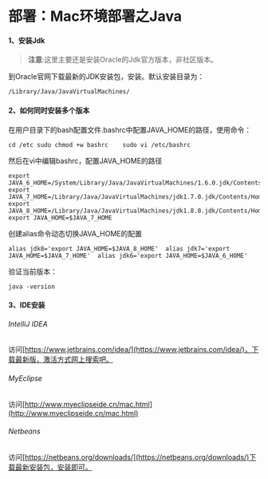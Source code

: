 # 部署：Mac环境部署之Java


#### 1、安装Jdk
<p>

> **注意**:这里主要还是安装Oracle的Jdk官方版本，非社区版本。

到Oracle官网下载最新的JDK安装包，安装。默认安装目录为：

	/Library/Java/JavaVirtualMachines/


#### 2、如何同时安装多个版本
<p>

在用户目录下的bash配置文件.bashrc中配置JAVA_HOME的路径，使用命令：

	cd /etc	sudo chmod +w bashrc	sudo vi /etc/bashrc
然后在vi中编辑bashrc，配置JAVA_HOME的路径

	export JAVA_6_HOME=/System/Library/Java/JavaVirtualMachines/1.6.0.jdk/Contents/Home	
	export JAVA_7_HOME=/Library/Java/JavaVirtualMachines/jdk1.7.0.jdk/Contents/Home	
	export JAVA_8_HOME=/Library/Java/JavaVirtualMachines/jdk1.8.0.jdk/Contents/Home	export JAVA_HOME=$JAVA_7_HOME
	
创建alias命令动态切换JAVA_HOME的配置

	alias jdk8='export JAVA_HOME=$JAVA_8_HOME'	alias jdk7='export JAVA_HOME=$JAVA_7_HOME'	alias jdk6='export JAVA_HOME=$JAVA_6_HOME'
	
验证当前版本：

	java -version
	
#### 3、IDE安装
<p>

###### IntelliJ IDEA
访问[https://www.jetbrains.com/idea/](https://www.jetbrains.com/idea/)，下载最新版，激活方式网上搜索吧。

###### MyEclipse
访问[http://www.myeclipseide.cn/mac.html](http://www.myeclipseide.cn/mac.html)

###### Netbeans
访问[https://netbeans.org/downloads/](https://netbeans.org/downloads/)下载最新安装包，安装即可。
